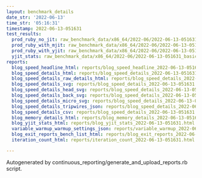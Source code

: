 ```yaml
---
layout: benchmark_details
date_str: '2022-06-13'
time_str: '05:16:31'
timestamp: 2022-06-13-051631
test_results:
  prod_ruby_no_jit: raw_benchmark_data/x86_64/2022-06/2022-06-13-051631_basic_benchmark_prod_ruby_no_jit.json
  prod_ruby_with_mjit: raw_benchmark_data/x86_64/2022-06/2022-06-13-051631_basic_benchmark_prod_ruby_with_mjit.json
  prod_ruby_with_yjit: raw_benchmark_data/x86_64/2022-06/2022-06-13-051631_basic_benchmark_prod_ruby_with_yjit.json
  yjit_stats: raw_benchmark_data/x86_64/2022-06/2022-06-13-051631_basic_benchmark_yjit_stats.json
reports:
  blog_speed_headline_html: reports/blog_speed_headline_2022-06-13-051631.html
  blog_speed_details_html: reports/blog_speed_details_2022-06-13-051631.html
  blog_speed_details_raw_details_html: reports/blog_speed_details_2022-06-13-051631.raw_details.html
  blog_speed_details_svg: reports/blog_speed_details_2022-06-13-051631.svg
  blog_speed_details_head_svg: reports/blog_speed_details_2022-06-13-051631.head.svg
  blog_speed_details_back_svg: reports/blog_speed_details_2022-06-13-051631.back.svg
  blog_speed_details_micro_svg: reports/blog_speed_details_2022-06-13-051631.micro.svg
  blog_speed_details_tripwires_json: reports/blog_speed_details_2022-06-13-051631.tripwires.json
  blog_speed_details_csv: reports/blog_speed_details_2022-06-13-051631.csv
  blog_memory_details_html: reports/blog_memory_details_2022-06-13-051631.html
  blog_yjit_stats_html: reports/blog_yjit_stats_2022-06-13-051631.html
  variable_warmup_warmup_settings_json: reports/variable_warmup_2022-06-13-051631.warmup_settings.json
  blog_exit_reports_bench_list_html: reports/blog_exit_reports_2022-06-13-051631.bench_list.html
  iteration_count_html: reports/iteration_count_2022-06-13-051631.html

---
```

Autogenerated by continuous_reporting/generate_and_upload_reports.rb script.
